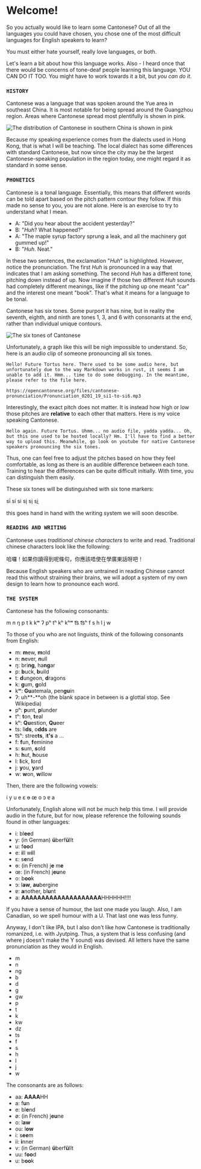 # Welcome!

So you actually would like to learn some Cantonese? Out of all the languages you could have chosen, you chose one of the most difficult languages for English speakers to learn?

You must either hate yourself, really love languages, or both.

Let's learn a bit about how this language works.
Also - I heard once that there would be concerns of tone-deaf people learning this language. YOU CAN DO IT TOO. You might have to work towards it a bit, but *you can do it*. 

### `HISTORY`

Cantonese was a language that was spoken around the Yue area in southeast China. It is most notable for being spread around the Guangzhou region. Areas where Cantonese spread most plentifully is shown in pink.

![The distribution of Cantonese in southern China is shown in pink](https://upload.wikimedia.org/wikipedia/commons/thumb/1/14/Ping_and_Yue_dialect_map.svg/2560px-Ping_and_Yue_dialect_map.svg.png "The distribution of Cantonese in southern China is shown in pink")

Because my speaking experience comes from the dialects used in Hong Kong, that is what I will be teaching. The local dialect has some differences with standard Cantonese, but now since the city may be the largest Cantonese-speaking population in the region today, one might regard it as standard in some sense.

### `PHONETICS`

Cantonese is a tonal language. Essentially, this means that different words can be told apart based on the pitch pattern contour they follow. 
If this made no sense to you, you are not alone. Here is an exercise to try to understand what I mean. 

- A: "Did you hear about the accident yesterday?"
- B: "*Huh*? What happened?"
- A: "The maple syrup factory sprung a leak, and all the machinery got gummed up!"
- B: "*Huh*. Neat."

In these two sentences, the exclamation "*Huh*" is highlighted. However, notice the pronunciation. The first *Huh* is pronounced in a way that indicates that I am asking something. The second *Huh* has a different tone, pitching down instead of up. Now imagine if those two different *Huh* sounds had completely different meanings, like if the pitching up one meant "car" and the interest one meant "book". That's what it means for a language to be tonal. 

Cantonese has six tones. Some purport it has nine, but in reality the seventh, eighth, and ninth are tones 1, 3, and 6 with consonants at the end, rather than individual unique contours.

![The six tones of Cantonese](https://media.licdn.com/dms/image/C5612AQF5caRgeEL-1g/article-cover_image-shrink_600_2000/0/1576790969568?e=2147483647&v=beta&t=3XvgSuKiUzAT8RyHGhqsUfHJT7qo4b8lgVrYQqCKEWE "The six tones in Cantonese")

Unfortunately, a graph like this will be nigh impossible to understand. So, here is an audio clip of someone pronouncing all six tones.

```
Hello! Future Tortus here. There used to be some audio here, but unfortunately due to the way Markdown works in rust, it seems I am unable to add it. Hmm... time to do some debugging. In the meantime, please refer to the file here.

https://opencantonese.org/files/cantonese-pronunciation/Pronunciation_0201_19_si1-to-si6.mp3
```

Interestingly, the exact pitch does not matter. It is instead how high or low those pitches are **relative** to each other that matters. Here is my voice speaking Cantonese.

```
Hello again. Future Tortus. Uhmm... no audio file, yadda yadda... Oh, but this one used to be hosted locally? Hm. I'll have to find a better way to upload this. Meanwhile, go look on youtube for native Cantonese speakers pronouncing the six tones. 
```

Thus, one can feel free to adjust the pitches based on how they feel comfortable, as long as there is an audible difference between each tone.
Training to hear the differences can be quite difficult initially. With time, you can distinguish them easily.

These six tones will be distinguished with six tone markers:

sī sí si̇ si̖ si̗ si̲

this goes hand in hand with the writing system we will soon describe.

### `READING AND WRITING`

Cantonese uses *traditional chinese characters* to write and read. Traditional chinese characters look like the following:

哈囉！如果你讀得到呢條句，你應該唔使在學廣東話呀吧！

Because English speakers who are untrained in reading Chinese cannot read this without straining their brains, we will adopt a system of my own design to learn how to pronounce each word.

### `THE SYSTEM`

Cantonese has the following consonants:

m n ŋ p t k kʷ ʔ pʰ tʰ kʰ kʰʷ t͡s t͡sʰ f s h l j w

To those of you who are not linguists, think of the following consonants from English:
- m: **m**ew, **m**old
- n: **n**ever, **n**ull
- ŋ: bri**ng**, ha**ng**ar
- p: **b**uck, **b**uild
- t: **d**ungeon, **d**ragons
- k: **g**um, **g**old
- kʷ: **Gu**atemala, pen**gu**in
- ʔ: uh**-**oh (the blank space in between is a glottal stop. See Wikipedia)
- pʰ: **p**unt, **p**lunder
- tʰ: **t**on, **t**eal
- kʰ: **Qu**estion, **Qu**eer
- ts: li**ds**, o**dds** are
- t͡sʰ: stree**ts**, i**t's** a ...
- f: **f**un, **f**eminine
- s: **s**um, **s**old
- h: **h**ut, **h**ouse
- l: **l**ick, **l**ord
- j: **y**ou, **y**ard
- w: **w**on, **w**illow

Then, there are the following vowels:

i y u e ɛ ɵ œ o ɔ ɐ a

Unfortunately, English alone will not be much help this time. I will provide audio in the future, but for now, please reference the following sounds found in other languages:
- i: bl**ee**d
- y: (in German) **ü**berf**ü**llt
- u: f**oo**d
- e: **i**ll w**i**ll
- ɛ: s**e**nd
- ɵ: (in French) j**e** m**e**
- œ: (in French) j**eu**ne
- o: b**oo**k
- ɔ: l**aw**, **au**bergine
- ɐ: **a**nother, bl**u**nt
- a: **AAAAAAAAAAAAAAAAAAAA**HHHHHH!!!!

If you have a sense of humour, the last one made you laugh. Also, I am Canadian, so we spell humour with a U. That last one was less funny.

Anyway, I don't like IPA, but I also don't like how Cantonese is traditionally romanized, i.e. with Jyutping. Thus, a system that is less confusing (and where j doesn't make the Y sound) was devised. All letters have the same pronunciation as they would in English.
- m
- n
- ng
- b
- d
- g
- gw
- p
- t
- k
- kw
- dz
- ts
- f
- s
- h
- l
- j
- w

The consonants are as follows:
- aa: **AAAA**HH
- a: f**u**n
- e: bl**e**nd
- ø: (in French) j**eu**ne
- o: l**aw**
- ou: l**ow**
- i: s**ee**m
- ii: **i**nner
- v: (in German) **ü**berf**ü**llt
- uu: f**oo**d
- u: b**oo**k

